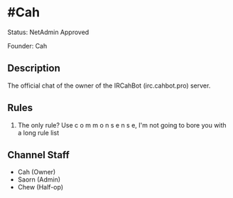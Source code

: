 # #Cah

Status: NetAdmin Approved

Founder: Cah

<!-- Add your channel info here -->

## Description

The official chat of the owner of the IRCahBot (irc.cahbot.pro) server.

## Rules

1. The only rule? Use c o m m o n  s e n s e, I'm not going to bore you with a long rule list

## Channel Staff

- Cah (Owner)
- Saorn (Admin)
- Chew (Half-op)
